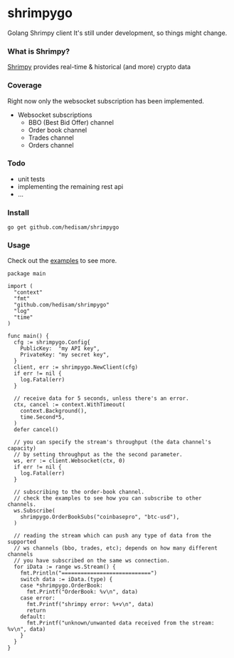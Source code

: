 # shrimpygo
Golang Shrimpy client
It's still under development, so things might change.

### What is Shrimpy?
[Shrimpy](https://developers.shrimpy.io) provides real-time & historical (and more) crypto data

### Coverage
Right now only the websocket subscription has been implemented.
* Websocket subscriptions
    * BBO (Best Bid Offer) channel
    * Order book channel
    * Trades channel
    * Orders channel
    
### Todo
* unit tests
* implementing the remaining rest api
* ...

### Install
`go get github.com/hedisam/shrimpygo`

### Usage
Check out the [examples](https://github.com/hedisam/shrimpygo/tree/main/examples) to see more. 

```golang
package main

import (
  "context"
  "fmt"
  "github.com/hedisam/shrimpygo"
  "log"
  "time"
)

func main() {
  cfg := shrimpygo.Config{
    PublicKey:  "my API key",
    PrivateKey: "my secret key",
  }
  client, err := shrimpygo.NewClient(cfg)
  if err != nil {
    log.Fatal(err)
  }

  // receive data for 5 seconds, unless there's an error.
  ctx, cancel := context.WithTimeout(
    context.Background(),
    time.Second*5,
  )
  defer cancel()

  // you can specify the stream's throughput (the data channel's capacity)
  // by setting throughput as the the second parameter.
  ws, err := client.Websocket(ctx, 0)
  if err != nil {
    log.Fatal(err)
  }

  // subscribing to the order-book channel.  
  // check the examples to see how you can subscribe to other channels.
  ws.Subscribe(
    shrimpygo.OrderBookSubs("coinbasepro", "btc-usd"),
  )

  // reading the stream which can push any type of data from the supported
  // ws channels (bbo, trades, etc); depends on how many different channels 
  // you have subscribed on the same ws connection.
  for iData := range ws.Stream() {
    fmt.Println("============================")
    switch data := iData.(type) {
    case *shrimpygo.OrderBook:
      fmt.Printf("OrderBook: %v\n", data)
    case error:
      fmt.Printf("shrimpy error: %+v\n", data)
      return
    default:
      fmt.Printf("unknown/unwanted data received from the stream: %v\n", data)
    }
  }
}
```
